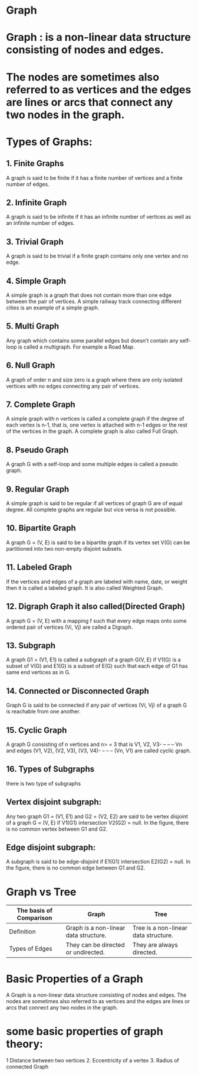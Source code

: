 # Graph

# Graph : is a non-linear data structure consisting of nodes and edges.
# The nodes are sometimes also referred to as vertices and the edges are lines or arcs that connect any two nodes in the graph.

# Types of Graphs: 

## 1. Finite Graphs
A graph is said to be finite if it has a finite number of vertices and a finite number of edges. 
## 2. Infinite Graph
A graph is said to be infinite if it has an infinite number of vertices as well as an infinite number of edges. 
## 3. Trivial Graph
A graph is said to be trivial if a finite graph contains only one vertex and no edge.
## 4. Simple Graph
A simple graph is a graph that does not contain more than one edge between the pair of vertices. A simple railway track connecting different cities is an example of a simple graph. 
## 5. Multi Graph
Any graph which contains some parallel edges but doesn’t contain any self-loop is called a multigraph. For example a Road Map. 
## 6. Null Graph
A graph of order n and size zero is a graph where there are only isolated vertices with no edges connecting any pair of vertices.
## 7. Complete Graph
A simple graph with n vertices is called a complete graph if the degree of each vertex is n-1, that is, one vertex is attached with n-1 edges or the rest of the vertices in the graph.
A complete graph is also called Full Graph. 
## 8. Pseudo Graph
A graph G with a self-loop and some multiple edges is called a pseudo graph. 
## 9. Regular Graph
A simple graph is said to be regular if all vertices of graph G are of equal degree. All complete graphs are regular but vice versa is not possible. 
## 10. Bipartite Graph
A graph G = (V, E) is said to be a bipartite graph if its vertex set V(G) can be partitioned into two non-empty disjoint subsets.
## 11. Labeled Graph
If the vertices and edges of a graph are labeled with name, date, or weight then it is called a labeled graph. It is also called Weighted Graph. 
## 12. Digraph Graph it also called(Directed Graph)
A graph G = (V, E) with a mapping f such that every edge maps onto some ordered pair of vertices (Vi, Vj) are called a Digraph.
## 13. Subgraph
A graph G1 = (V1, E1) is called a subgraph of a graph G(V, E) if V1(G) is a subset of V(G) and E1(G) is a subset of E(G) such that each edge of G1 has same end vertices as in G. 
## 14. Connected or Disconnected Graph
Graph G is said to be connected if any pair of vertices (Vi, Vj) of a graph G is reachable from one another.
## 15. Cyclic Graph
A graph G consisting of n vertices and n> = 3 that is V1, V2, V3- – – – Vn and edges (V1, V2), (V2, V3), (V3, V4)- – – – (Vn, V1) are called cyclic graph. 
## 16. Types of Subgraphs
there is two type of subgraphs
## Vertex disjoint subgraph: 
Any two graph G1 = (V1, E1) and G2 = (V2, E2) are said to be vertex disjoint of a graph G = (V, E) if V1(G1) intersection V2(G2) = null.
In the figure, there is no common vertex between G1 and G2.
## Edge disjoint subgraph:
A subgraph is said to be edge-disjoint if E1(G1) intersection E2(G2) = null. In the figure, there is no common edge between G1 and G2.

# Graph vs Tree
The basis of Comparison  | Graph | Tree
------------- | ------------- | ------------|
Definition  | Graph is a non-linear data structure. 	  | Tree is a non-linear data structure.
Types of Edges  | They can be directed or undirected.  | They are always directed.

# Basic Properties of a Graph
A  Graph is a non-linear data structure consisting of nodes and edges.
The nodes are sometimes also referred to as vertices and the edges are lines or arcs that connect any two nodes in the graph.

# some basic properties of graph theory:
1  Distance between two vertices
2. Eccentricity of a vertex
3. Radius of connected Graph
